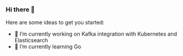 ### Hi there 👋

Here are some ideas to get you started:

- 🔭 I’m currently working on Kafka integration with Kubernetes and Elasticsearch
- 🌱 I’m currently learning Go

